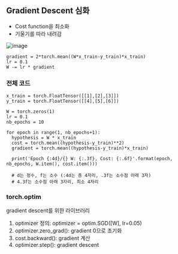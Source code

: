 ## Gradient Descent 심화
- Cost function을 최소화
- 기울기를 따라 내려감

![image](https://github.com/pomota/TIL/assets/132712212/25d3cd43-5860-4c4c-ae81-a62fed97a483)

```
gradient = 2*torch.mean((W*x_train-y_train)*x_train)
lr = 0.1
W -= lr * gradient
```

### 전체 코드
```
x_train = torch.FloatTensor([[1],[2],[3]])
y_train = torch.FloatTensor([[4],[5],[6]])

W = torch.zeros(1)
lr = 0.1
nb_epochs = 10

for epoch in range(1, nb_epochs+1):
  hypothesis = W * x_train
  cost = torch.mean((hypothesis-y_train)**2)
  gradient = torch.mean((hypothesis-y_train)*x_train)

  print('Epoch {:4d}/{} W: {:.3f}, Cost: {:.6f}'.format(epoch, nb_epochs, W.item(), cost.item()))
  
  # d는 정수, f는 소수 (:4d는 총 4자리, .3f는 소수점 아래 3자)
  # 4.3f는 소수점 아래 3자리, 최소 4자리
```

### torch.optim
gradient descent를 위한 라이브러리
1. optimizer 정의: optimizer = optim.SGD([W], lr=0.05)
2. optimizer.zero_grad(): gradient 0으로 초기화
3. cost.backward(): gradient 계산
4. optimizer.step(): gradient descent
